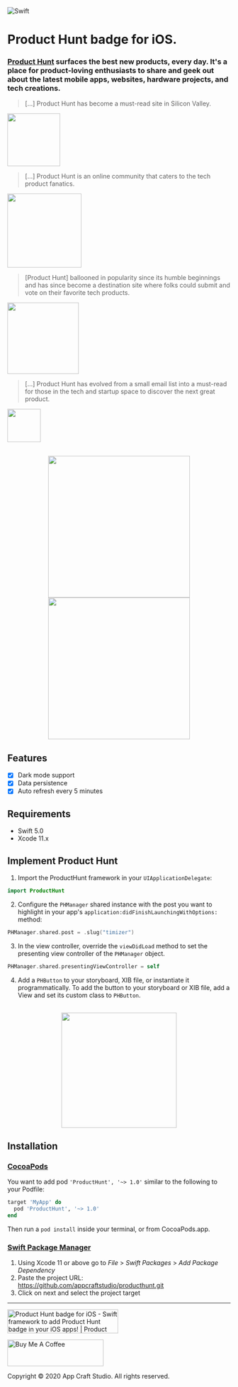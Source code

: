 ![Swift](https://github.com/appcraftstudio/producthunt/workflows/Swift/badge.svg)

# Product Hunt badge for iOS. 

### [Product Hunt](https://www.producthunt.com) surfaces the best new products, every day. It's a place for product-loving enthusiasts to share and geek out about the latest mobile apps, websites, hardware projects, and tech creations.

>[...] Product Hunt has become a must-read site in Silicon Valley.
<img src="https://github.com/appcraftstudio/producthunt/raw/master/Images/theverge.png" width="119">

>[...] Product Hunt is an online community that caters to the tech product fanatics.
<img src="https://github.com/appcraftstudio/producthunt/raw/master/Images/venturebeat.png" width="167">

>[Product Hunt] ballooned in popularity since its humble beginnings and has since become a destination site where folks could submit and vote on their favorite tech products.
<img src="https://github.com/appcraftstudio/producthunt/raw/master/Images/techcrunch.png" width="161">

>[...] Product Hunt has evolved from a small email list into a must-read for those in the tech and startup space to discover the next great product.
<img src="https://github.com/appcraftstudio/producthunt/raw/master/Images/businessinsider.png" width="75">

<p align="center">
<br>
<img src="https://github.com/appcraftstudio/producthunt/raw/master/Images/screenshot-button.PNG" width="320">
<img src="https://github.com/appcraftstudio/producthunt/raw/master/Images/screenshot-post-page.PNG" width="320">
</p>

## Features

- [X] Dark mode support
- [X] Data persistence
- [X] Auto refresh every 5 minutes

## Requirements

- Swift 5.0
- Xcode 11.x

## Implement Product Hunt

1. Import the ProductHunt framework in your `UIApplicationDelegate`:
```swift
import ProductHunt
```
2. Configure the `PHManager` shared instance with the post you want to highlight in your app's `application:didFinishLaunchingWithOptions:` method:
```swift
PHManager.shared.post = .slug("timizer")
```
3. In the view controller, override the `viewDidLoad` method to set the presenting view controller of the `PHManager` object.
```swift
PHManager.shared.presentingViewController = self
```
4. Add a `PHButton` to your storyboard, XIB file, or instantiate it programmatically. To add the button to your storyboard or XIB file, add a View and set its custom class to `PHButton`.

<p align="center">
<br>
<img src="https://github.com/appcraftstudio/producthunt/raw/master/Images/snapshot-product-hunt-button.png" width="260">
</p>

## Installation

### [CocoaPods](https://guides.cocoapods.org/using/using-cocoapods.html)

You want to add pod `'ProductHunt', '~> 1.0'` similar to the following to your Podfile:
```rb
target 'MyApp' do
  pod 'ProductHunt', '~> 1.0'
end
```
Then run a `pod install` inside your terminal, or from CocoaPods.app.

### [Swift Package Manager](https://swift.org/package-manager/)

1. Using Xcode 11 or above go to *File* > *Swift Packages* > *Add Package Dependency*
2. Paste the project URL: https://github.com/appcraftstudio/producthunt.git
3. Click on next and select the project target

---

<a href="https://www.producthunt.com/posts/product-hunt-badge-for-ios-2?utm_source=badge-featured&utm_medium=badge&utm_souce=badge-product-hunt-badge-for-ios-2" target="_blank"><img src="https://api.producthunt.com/widgets/embed-image/v1/featured.svg?post_id=263397&theme=dark" alt="Product Hunt badge for iOS - Swift framework to add Product Hunt badge in your iOS apps! | Product Hunt Embed" style="width: 250px; height: 54px;" width="250" height="54" /></a>

<a href="https://www.buymeacoffee.com/appcraftstudio" target="_blank"><img src="https://cdn.buymeacoffee.com/buttons/v2/default-yellow.png" alt="Buy Me A Coffee" style="height: 60px !important;width: 217px !important;" ></a>

Copyright © 2020 App Craft Studio. All rights reserved.
